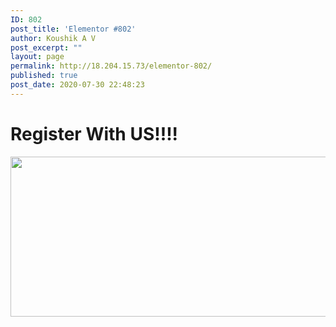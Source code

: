 ```yaml
---
ID: 802
post_title: 'Elementor #802'
author: Koushik A V
post_excerpt: ""
layout: page
permalink: http://18.204.15.73/elementor-802/
published: true
post_date: 2020-07-30 22:48:23
---
```

<h1>Register With US!!!!</h1>		
										<img width="512" height="256" src="http://18.204.15.73/wp-content/uploads/2020/07/Register.jpg" alt="" srcset="http://18.204.15.73/wp-content/uploads/2020/07/Register.jpg 512w, http://18.204.15.73/wp-content/uploads/2020/07/Register-300x150.jpg 300w" sizes="(max-width: 512px) 100vw, 512px" />